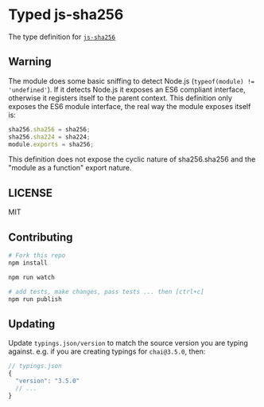 # Typed js-sha256
The type definition for [`js-sha256`](https://github.com/emn178/js-sha256)

## Warning

The module does some basic sniffing to detect Node.js (`typeof(module) != 'undefined'`).
If it detects Node.js it exposes an ES6 compliant interface, otherwise it registers itself to the parent context.
This definition only exposes the ES6 module interface, the real way the module exposes itself is:

````typescript
sha256.sha256 = sha256;
sha256.sha224 = sha224;
module.exports = sha256;
````

This definition does not expose the cyclic nature of sha256.sha256 and the "module as a function" export nature.

## LICENSE
MIT

## Contributing

```sh
# Fork this repo
npm install

npm run watch

# add tests, make changes, pass tests ... then [ctrl+c]
npm run publish
```

## Updating
Update `typings.json/version` to match the source version you are typing against.
e.g. if you are creating typings for `chai@3.5.0`, then:
```js
// typings.json
{
  "version": "3.5.0"
  // ...
}
```
